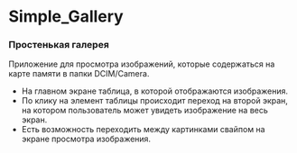 # Simple_Gallery
### Простенькая галерея ###
Приложение для просмотра изображений, которые содержаться на карте памяти в папки DCIM/Camera.
- На главном экране таблица, в которой отображаются изображения.
- По клику на элемент таблицы происходит переход на второй экран, на котором пользователь может увидеть изображение на весь экран.
- Есть возможность переходить между картинками свайпом на экране просмотра изображения.
